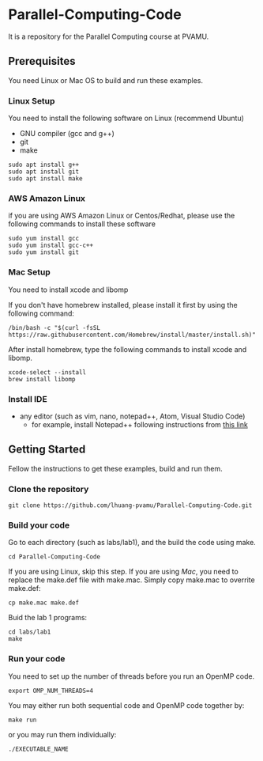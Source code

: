 # Parallel-Computing-Code
It is a repository for the Parallel Computing course at PVAMU.

## Prerequisites

You need Linux or Mac OS to build and run these examples.

### Linux Setup ###
You need to install the following software on Linux (recommend Ubuntu)
* GNU compiler (gcc and g++)
* git
* make
```
sudo apt install g++
sudo apt install git
sudo apt install make
```

###  AWS Amazon Linux ###
if you are using AWS Amazon Linux or Centos/Redhat, please use the following commands to install these software
```
sudo yum install gcc
sudo yum install gcc-c++
sudo yum install git
```

### Mac Setup ###
You need to install xcode and libomp

If you don't have homebrew installed, please install it first by using the following command: 

```
/bin/bash -c "$(curl -fsSL https://raw.githubusercontent.com/Homebrew/install/master/install.sh)"
```
After install homebrew, type the following commands to install xcode and libomp. 

```
xcode-select --install
brew install libomp
```

### Install IDE ###
* any editor (such as vim, nano, notepad++, 
Atom, Visual Studio Code)
  * for example, install Notepad++ following instructions from [this link](https://websiteforstudents.com/install-notepad-on-ubuntu-16-04-17-10-18-04-via-snap/)


## Getting Started
Fellow the instructions to get these examples, build and run them.

### Clone the repository
```
git clone https://github.com/lhuang-pvamu/Parallel-Computing-Code.git
``` 
### Build your code
Go to each directory (such as labs/lab1), and the build the code using make.
```
cd Parallel-Computing-Code
```

If you are using Linux, skip this step. If you are using *Mac*, you need to replace the make.def file with make.mac. Simply copy make.mac to overrite make.def:
```
cp make.mac make.def
```

Buid the lab 1 programs: 
```
cd labs/lab1
make
```

### Run your code
You need to set up the number of threads before you run an OpenMP code.
```
export OMP_NUM_THREADS=4
```
You may either run both sequential code and OpenMP code together by:
```
make run 
```
or you may run them individually:
```
./EXECUTABLE_NAME
```


